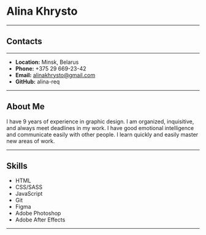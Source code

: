 # Alina Khrysto 
********* 

## Contacts
********* 

+ **Location:** Minsk, Belarus
+ **Phone:** +375 29 669-23-42
+ **Email:** alinakhrysto@gmail.com
+ **GitHub:** alina-req

*********


## About Me

I have 9 years of experience in graphic design. I am organized, inquisitive, and always meet deadlines in my work. I have good emotional intelligence and communicate easily with other people.  I learn quickly and easily master new areas of work.

*********

## Skills

+ HTML
+ CSS/SASS
+ JavaScript
+ Git
+ Figma
+ Adobe Photoshop
+ Adobe After Effects

*********